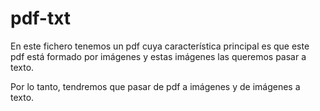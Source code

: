 # pdf-txt

En este fichero tenemos un pdf cuya característica principal es que este pdf está formado por imágenes y estas imágenes las queremos pasar a texto.

Por lo tanto, tendremos que pasar de pdf a imágenes y de imágenes a texto.
